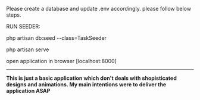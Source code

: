 Please create a database and update .env accordingly. please follow below steps.

RUN SEEDER:

php artisan db:seed --class=TaskSeeder

php artisan serve

open application in browser [localhost:8000] 



****

**This is just a basic application which don't deals with shopisticated designs and animations. My main intentions were to deliver the application ASAP**
